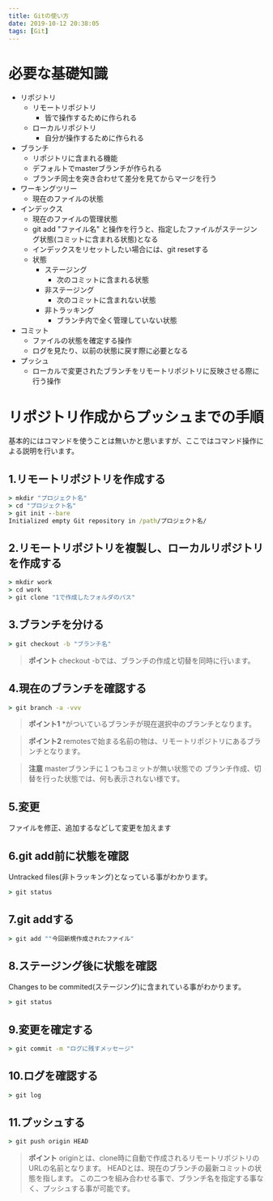 ```yaml
---
title: Gitの使い方
date: 2019-10-12 20:38:05
tags: [Git]
---
```


# 必要な基礎知識

- リポジトリ
  - リモートリポジトリ
    - 皆で操作するために作られる
  - ローカルリポジトリ
    - 自分が操作するために作られる
- ブランチ
  - リポジトリに含まれる機能
  - デフォルトでmasterブランチが作られる
  - ブランチ同士を突き合わせて差分を見てからマージを行う
- ワーキングツリー
  - 現在のファイルの状態
- インデックス
  - 現在のファイルの管理状態
  - git add "ファイル名" と操作を行うと、指定したファイルがステージング状態(コミットに含まれる状態)となる
  - インデックスをリセットしたい場合には、git resetする
  - 状態
    - ステージング
      - 次のコミットに含まれる状態
    - 非ステージング
      - 次のコミットに含まれない状態
    - 非トラッキング
      - ブランチ内で全く管理していない状態
- コミット
  - ファイルの状態を確定する操作
  - ログを見たり、以前の状態に戻す際に必要となる
- プッシュ
  - ローカルで変更されたブランチをリモートリポジトリに反映させる際に行う操作

# リポジトリ作成からプッシュまでの手順

基本的にはコマンドを使うことは無いかと思いますが、ここではコマンド操作による説明を行います。

## 1.リモートリポジトリを作成する

```cmd
> mkdir "プロジェクト名"
> cd "プロジェクト名"
> git init --bare
Initialized empty Git repository in /path/プロジェクト名/
```

## 2.リモートリポジトリを複製し、ローカルリポジトリを作成する

```cmd
> mkdir work
> cd work
> git clone "1で作成したフォルダのパス"
```

## 3.ブランチを分ける

```cmd
> git checkout -b "ブランチ名"
```

> **ポイント**
> checkout -bでは、ブランチの作成と切替を同時に行います。

## 4.現在のブランチを確認する

```cmd
> git branch -a -vvv
```

> **ポイント1** 
> *がついているブランチが現在選択中のブランチとなります。</p>

> **ポイント2** 
> remotesで始まる名前の物は、リモートリポジトリにあるブランチとなります。

> **注意** 
> masterブランチに１つもコミットが無い状態での
> ブランチ作成、切替を行った状態では、何も表示されない様です。

## 5.変更

ファイルを修正、追加するなどして変更を加えます

## 6.git add前に状態を確認

Untracked files(非トラッキング)となっている事がわかります。

```cmd
> git status
```

## 7.git addする

```cmd
> git add ""今回新規作成されたファイル"
```

## 8.ステージング後に状態を確認

Changes to be commited(ステージング)に含まれている事がわかります。

```cmd
> git status
```

## 9.変更を確定する

```cmd
> git commit -m "ログに残すメッセージ"
```

## 10.ログを確認する

```cmd
> git log
```

## 11.プッシュする

```cmd
> git push origin HEAD
```

> **ポイント**
> originとは、clone時に自動で作成されるリモートリポジトリのURLの名前となります。
> HEADとは、現在のブランチの最新コミットの状態を指します。
> この二つを組み合わせる事で、ブランチ名を指定する事なく、プッシュする事が可能です。
